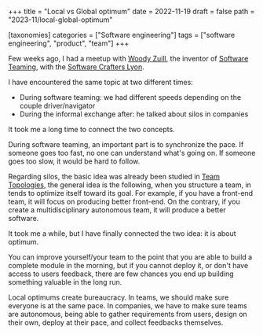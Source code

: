 +++
title = "Local vs Global optimum"
date = 2022-11-19
draft = false
path = "2023-11/local-global-optimum"

[taxonomies]
categories = ["Software engineering"]
tags = ["software engineering", "product", "team"]
+++

Few weeks ago, I had a meetup with [Woody Zuill](https://woodyzuill.com/),
the inventor of [Software Teaming](https://softwareteaming.com/),
with the [Software Crafters Lyon](https://www.meetup.com/fr-FR/Software-Craftsmanship-Lyon/).

I have encountered the same topic at two different times:

* During software teaming: we had different speeds depending on the couple driver/navigator
* During the informal exchange after: he talked about silos in companies

It took me a long time to connect the two concepts.

During software teaming, an important part is to synchronize the pace.
If someone goes too fast, no one can understand what's going on.
If someone goes too slow, it would be hard to follow.

Regarding silos, the basic idea was already been studied in [Team Topologies](https://teamtopologies.com/),
the general idea is the following, when you structure a team, in tends to optimize
itself toward its goal.
For example, if you have a front-end team, it will focus on producing better
front-end.
On the contrary, if you create a multidisciplinary autonomous team, it will
produce a better software.

It took me a while, but I have finally connected the two idea: it is about optimum.

You can improve yourself/your team to the point that you are able to build a
complete module in the morning, but if you cannot deploy it, or don't have
access to users feedback, there are few chances you end up building something
valuable in the long run.

Local optimums create bureaucracy.
In teams, we should make sure everyone is at the same pace.
In companies, we have to make sure teams are autonomous, being able to gather
requirements from users, design on their own, deploy at their pace, and collect
feedbacks themselves.

